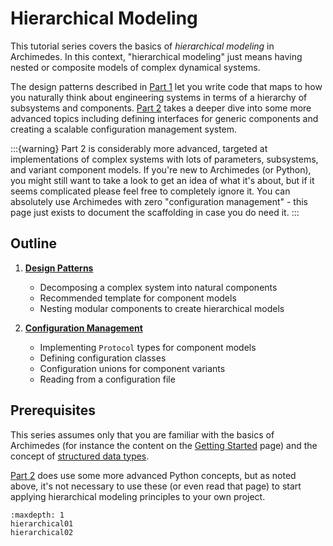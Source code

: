 # Hierarchical Modeling

This tutorial series covers the basics of _hierarchical modeling_ in Archimedes.
In this context, "hierarchical modeling" just means having nested or composite models of complex dynamical systems.

The design patterns described in [Part 1](hierarchical00.md) let you write code that maps to how you naturally think about engineering systems in terms of a hierarchy of subsystems and components.
[Part 2](hierarchical02.md) takes a deeper dive into some more advanced topics including defining interfaces for generic components and creating a scalable configuration management system.

:::{warning}
Part 2 is considerably more advanced, targeted at implementations of complex systems with lots of parameters, subsystems, and variant component models.
If you're new to Archimedes (or Python), you might still want to take a look to get an idea of what it's about, but if it seems complicated please feel free to completely ignore it.
You can absolutely use Archimedes with zero "configuration management" - this page just exists to document the scaffolding in case you do need it.
:::

## Outline

1. [**Design Patterns**](hierarchical01.md)
    - Decomposing a complex system into natural components
    - Recommended template for component models
    - Nesting modular components to create hierarchical models

2. [**Configuration Management**](hierarchical02.md)
    - Implementing `Protocol` types for component models
    - Defining configuration classes
    - Configuration unions for component variants
    - Reading from a configuration file

## Prerequisites

This series assumes only that you are familiar with the basics of Archimedes (for instance the content on the [Getting Started](../../getting-started.md) page) and the concept of [structured data types](../../trees.md).

[Part 2](hierarchical02.md) does use some more advanced Python concepts, but as noted above, it's not necessary to use these (or even read that page) to start applying hierarchical modeling principles to your own project.

```{toctree}
:maxdepth: 1
hierarchical01
hierarchical02
   
```
